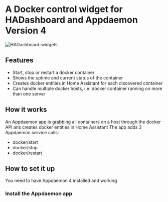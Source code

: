 
# A Docker control widget for HADashboard and Appdaemon Version 4

![HADashboard-widgets](https://github.com/tjntomas/HADashboard-widgets/blob/master/img/docker_widget.jpg?raw=true)

## Features
* Start, stop or restart a docker container
* Shows the uptime and current status of the container
* Creates docker entities in Home Assistant for each discovered container
* Can handle multiple docker hosts, i.e. docker container running on more than one server

## How it works
An Appdaemon app is grabbing all containers on a host through the docker API ans creates docker entities in Home Assistant
The app adds 3 Appdaemon service calls:
* docker/start
* docker/stop
* docker/restart

## How to set it up

You need to have Appdaemon 4 installed and working

### Install the Appdaemon app
